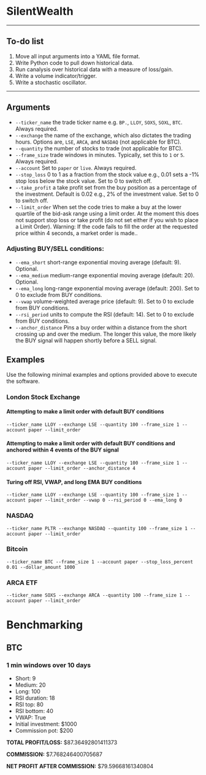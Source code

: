 # SilentWealth
- --

## To-do list
1. Move all input arguments into a YAML file format. 
2. Write Python code to pull down historical data. 
3. Run canalysis over historical data with a measure of loss/gain.
4. Write a volume indicator/trigger.
5. Write a stochastic oscillator. 
- --

## Arguments
- `--ticker_name` the trade ticker name e.g. `BP.`, `LLOY`, `SOXS`, `SOXL`, `BTC`. Always required.
- `--exchange` the name of the exchange, which also dictates the trading hours. Options are, `LSE`, `ARCA`, and `NASDAQ` (not applicable for BTC).
- `--quantity` the number of stocks to trade (not applicable for BTC).
- `--frame_size` trade windows in minutes. Typically, set this to `1` or `5`. Always required.
- `--account` Set to `paper` or `live`. Always required.
- `--stop_loss` 0 to 1 as a fraction from the stock value e.g., 0.01 sets a -1% stop loss below the stock value. Set to 0 to switch off.
- `--take_profit` a take profit set from the buy position as a percentage of the investment. Default is 0.02 e.g., 2% of the investment value. Set to 0 to switch off.
- `--limit_order` When set the code tries to make a buy at the lower quartile of the bid-ask range using a limit order. At the moment this does not support stop loss or take profit (do not set either if you wish to place a Limit Order). Warning: If the code fails to fill the order at the requested price within 4 seconds, a market order is made..

### Adjusting BUY/SELL conditions:
- `--ema_short` short-range exponential moving average (default: 9). Optional.
- `--ema_medium` medium-range exponential moving average (default: 20). Optional.
- `--ema_long` long-range exponential moving average (default: 200). Set to 0 to exclude from BUY conditions.
- `--vwap` volume-weighted average price (default: 9). Set to 0 to exclude from BUY conditions.
- `--rsi_period` units to compute the RSI (default: 14). Set to 0 to exclude from BUY conditions.
- `--anchor_distance` Pins a buy order within a distance from the short crossing up and over the medium. The longer this value, the more likely the BUY signal will happen shortly before a SELL signal.

## Examples
Use the following minimal examples and options provided above to execute the software.

### London Stock Exchange
#### Attempting to make a limit order with default BUY conditions
`--ticker_name LLOY --exchange LSE --quantity 100 --frame_size 1 --account paper --limit_order`

#### Attempting to make a limit order with default BUY conditions and anchored within 4 events of the BUY signal
`--ticker_name LLOY --exchange LSE --quantity 100 --frame_size 1 --account paper --limit_order --anchor_distance 4`

#### Turing off RSI, VWAP, and long EMA BUY conditions
`--ticker_name LLOY --exchange LSE --quantity 100 --frame_size 1 --account paper --limit_order --vwap 0 --rsi_period 0 --ema_long 0`

### NASDAQ
`--ticker_name PLTR --exchange NASDAQ --quantity 100 --frame_size 1 --account paper --limit_order`

### Bitcoin
`--ticker_name BTC --frame_size 1 --account paper --stop_loss_percent 0.01 --dollar_amount 1000`

### ARCA ETF
`--ticker_name SOXS --exchange ARCA --quantity 100 --frame_size 1 --account paper --limit_order`

# Benchmarking

## BTC
### 1 min windows over 10 days
- Short: 9
- Medium: 20
- Long: 100
- RSI duration: 18
- RSI top: 80
- RSI bottom: 40
- VWAP: True
- Initial investment: $1000
- Commission pot: $200

**TOTAL PROFIT/LOSS:** $87.36492801411373

**COMMISSION:** $7.768246400705687

**NET PROFIT AFTER COMMISSION:** $79.59668161340804 
